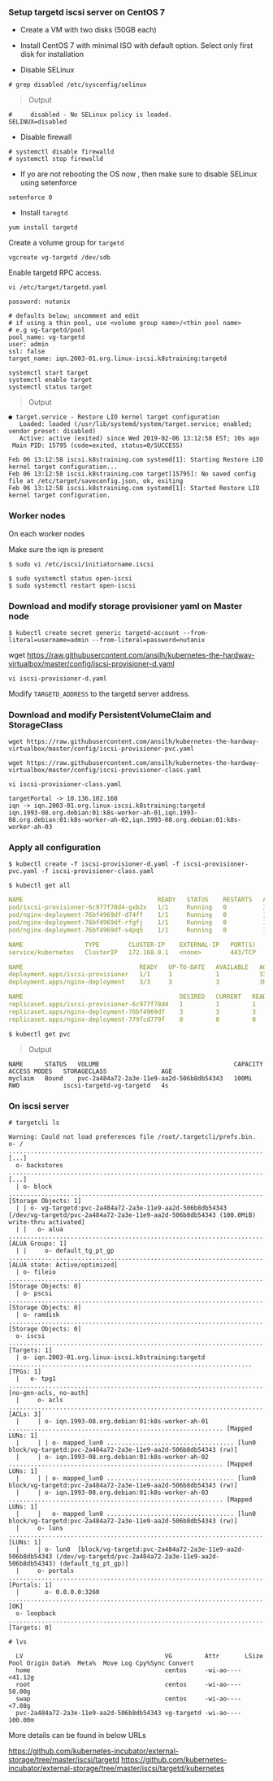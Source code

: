 

### Setup targetd iscsi server on CentOS 7

- Create a VM with two disks (50GB each)
- Install CentOS 7 with minimal ISO with default option.
  Select only first disk for installation

- Disable SELinux
```shell
# grep disabled /etc/sysconfig/selinux
```

>Output

```
#     disabled - No SELinux policy is loaded.
SELINUX=disabled
```

- Disable firewall

```shell
# systemctl disable firewalld
# systemctl stop firewalld
```

- If yo are not rebooting the OS now , then make sure to disable SELinux using setenforce
```shell
setenforce 0
```

- Install `taregtd`

```
yum install targetd
```

Create a volume group for `targetd`

```
vgcreate vg-targetd /dev/sdb
```

Enable targetd RPC access.

```
vi /etc/target/targetd.yaml
```

```
password: nutanix

# defaults below; uncomment and edit
# if using a thin pool, use <volume group name>/<thin pool name>
# e.g vg-targetd/pool
pool_name: vg-targetd
user: admin
ssl: false
target_name: iqn.2003-01.org.linux-iscsi.k8straining:targetd
```

```shell
systemctl start target
systemctl enable target
systemctl status target
```

>Output

```console
● target.service - Restore LIO kernel target configuration
   Loaded: loaded (/usr/lib/systemd/system/target.service; enabled; vendor preset: disabled)
   Active: active (exited) since Wed 2019-02-06 13:12:58 EST; 10s ago
 Main PID: 15795 (code=exited, status=0/SUCCESS)

Feb 06 13:12:58 iscsi.k8straining.com systemd[1]: Starting Restore LIO kernel target configuration...
Feb 06 13:12:58 iscsi.k8straining.com target[15795]: No saved config file at /etc/target/saveconfig.json, ok, exiting
Feb 06 13:12:58 iscsi.k8straining.com systemd[1]: Started Restore LIO kernel target configuration.
```

### Worker nodes

On each worker nodes

Make sure the iqn is present

```shell
$ sudo vi /etc/iscsi/initiatorname.iscsi
```

```shell
$ sudo systemctl status open-iscsi
$ sudo systemctl restart open-iscsi
```
### Download and modify storage provisioner yaml on Master node

```shell
$ kubectl create secret generic targetd-account --from-literal=username=admin --from-literal=password=nutanix
```
wget https://raw.githubusercontent.com/ansilh/kubernetes-the-hardway-virtualbox/master/config/iscsi-provisioner-d.yaml
```
vi iscsi-provisioner-d.yaml
```

Modify  `TARGETD_ADDRESS` to the targetd server address.

### Download and modify  PersistentVolumeClaim and StorageClass

```
wget https://raw.githubusercontent.com/ansilh/kubernetes-the-hardway-virtualbox/master/config/iscsi-provisioner-pvc.yaml
```

```
wget https://raw.githubusercontent.com/ansilh/kubernetes-the-hardway-virtualbox/master/config/iscsi-provisioner-class.yaml
```

```
vi iscsi-provisioner-class.yaml
```

```
targetPortal -> 10.136.102.168
iqn -> iqn.2003-01.org.linux-iscsi.k8straining:targetd
iqn.1993-08.org.debian:01:k8s-worker-ah-01,iqn.1993-08.org.debian:01:k8s-worker-ah-02,iqn.1993-08.org.debian:01:k8s-worker-ah-03
```

### Apply all configuration

```shell
$ kubectl create -f iscsi-provisioner-d.yaml -f iscsi-provisioner-pvc.yaml -f iscsi-provisioner-class.yaml
```

```shell
$ kubectl get all
```

```yaml
NAME                                     READY   STATUS    RESTARTS   AGE
pod/iscsi-provisioner-6c977f78d4-gxb2x   1/1     Running   0          33s
pod/nginx-deployment-76bf4969df-d74ff    1/1     Running   0          147m
pod/nginx-deployment-76bf4969df-rfgfj    1/1     Running   0          147m
pod/nginx-deployment-76bf4969df-v4pq5    1/1     Running   0          147m

NAME                 TYPE        CLUSTER-IP    EXTERNAL-IP   PORT(S)   AGE
service/kubernetes   ClusterIP   172.168.0.1   <none>        443/TCP   4d3h

NAME                                READY   UP-TO-DATE   AVAILABLE   AGE
deployment.apps/iscsi-provisioner   1/1     1            1           33s
deployment.apps/nginx-deployment    3/3     3            3           3h50m

NAME                                           DESIRED   CURRENT   READY   AGE
replicaset.apps/iscsi-provisioner-6c977f78d4   1         1         1       33s
replicaset.apps/nginx-deployment-76bf4969df    3         3         3       3h50m
replicaset.apps/nginx-deployment-779fcd779f    0         0         0       155m
```

```shell
$ kubectl get pvc
```

>Output

```
NAME      STATUS   VOLUME                                     CAPACITY   ACCESS MODES   STORAGECLASS               AGE
myclaim   Bound    pvc-2a484a72-2a3e-11e9-aa2d-506b8db54343   100Mi      RWO            iscsi-targetd-vg-targetd   4s
```

### On iscsi server

```shell
# targetcli ls
```

```
Warning: Could not load preferences file /root/.targetcli/prefs.bin.
o- / ......................................................................................................................... [...]
  o- backstores .............................................................................................................. [...]
  | o- block .................................................................................................. [Storage Objects: 1]
  | | o- vg-targetd:pvc-2a484a72-2a3e-11e9-aa2d-506b8db54343  [/dev/vg-targetd/pvc-2a484a72-2a3e-11e9-aa2d-506b8db54343 (100.0MiB) write-thru activated]
  | |   o- alua ................................................................................................... [ALUA Groups: 1]
  | |     o- default_tg_pt_gp ....................................................................... [ALUA state: Active/optimized]
  | o- fileio ................................................................................................. [Storage Objects: 0]
  | o- pscsi .................................................................................................. [Storage Objects: 0]
  | o- ramdisk ................................................................................................ [Storage Objects: 0]
  o- iscsi ............................................................................................................ [Targets: 1]
  | o- iqn.2003-01.org.linux-iscsi.k8straining:targetd ................................................................... [TPGs: 1]
  |   o- tpg1 ............................................................................................... [no-gen-acls, no-auth]
  |     o- acls .......................................................................................................... [ACLs: 3]
  |     | o- iqn.1993-08.org.debian:01:k8s-worker-ah-01 ........................................................... [Mapped LUNs: 1]
  |     | | o- mapped_lun0 ................................... [lun0 block/vg-targetd:pvc-2a484a72-2a3e-11e9-aa2d-506b8db54343 (rw)]
  |     | o- iqn.1993-08.org.debian:01:k8s-worker-ah-02 ........................................................... [Mapped LUNs: 1]
  |     | | o- mapped_lun0 ................................... [lun0 block/vg-targetd:pvc-2a484a72-2a3e-11e9-aa2d-506b8db54343 (rw)]
  |     | o- iqn.1993-08.org.debian:01:k8s-worker-ah-03 ........................................................... [Mapped LUNs: 1]
  |     |   o- mapped_lun0 ................................... [lun0 block/vg-targetd:pvc-2a484a72-2a3e-11e9-aa2d-506b8db54343 (rw)]
  |     o- luns .......................................................................................................... [LUNs: 1]
  |     | o- lun0  [block/vg-targetd:pvc-2a484a72-2a3e-11e9-aa2d-506b8db54343 (/dev/vg-targetd/pvc-2a484a72-2a3e-11e9-aa2d-506b8db54343) (default_tg_pt_gp)]
  |     o- portals .................................................................................................... [Portals: 1]
  |       o- 0.0.0.0:3260 ..................................................................................................... [OK]
  o- loopback ......................................................................................................... [Targets: 0]
```

```
# lvs
```

```
  LV                                       VG         Attr       LSize   Pool Origin Data%  Meta%  Move Log Cpy%Sync Convert
  home                                     centos     -wi-ao---- <41.12g
  root                                     centos     -wi-ao----  50.00g
  swap                                     centos     -wi-ao----  <7.88g
  pvc-2a484a72-2a3e-11e9-aa2d-506b8db54343 vg-targetd -wi-ao---- 100.00m
```

More details can be found in below URLs 

https://github.com/kubernetes-incubator/external-storage/tree/master/iscsi/targetd
https://github.com/kubernetes-incubator/external-storage/tree/master/iscsi/targetd/kubernetes

